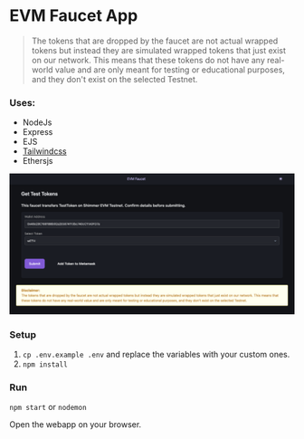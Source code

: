 # EVM Faucet App

> The tokens that are dropped by the faucet are not actual wrapped tokens but instead they are simulated wrapped tokens that just exist on our network. This means that these tokens do not have any real-world value and are only meant for testing or educational purposes, and they don't exist on the selected Testnet.

### Uses:
- NodeJs
- Express
- EJS
- [Tailwindcss](https://tailwindcss.com/docs/installation)
- Ethersjs

![Demo](./statics/img/demo.png)

### Setup

1. `cp .env.example .env` and replace the variables with your custom ones.
2. `npm install`

### Run
`npm start` or `nodemon`

Open the webapp on your browser.



